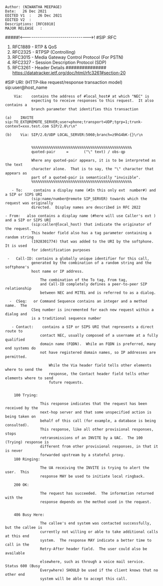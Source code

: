 ```
Author: (NIWANTHA MEEPAGE)
Date:   26 Dec 2021
EDITED V1  :   26 Dec 2021
EDITED V2  :   
Descriptions: [RFC6910]
MAJOR RELEASE   :   
```
#####!<-------------------------------->!
#SIP :RFC
 1.  RFC1889 - RTP & QoS
 2.  RFC2325 - RTPSP (Controlling)
 3.  RFC3015 - Media Gateway Control Protocol (For PSTN)
 4.  RFC2327 - Session Description Protocol (SDP)
 5.  RFC3261 - Header Details ############### https://datatracker.ietf.org/doc/html/rfc3261#section-20

#SIP URI: (HTTP-like request/response transaction model)
        sip:user@host_name


        Via:    contains the address of #local_host# at which "NEC" is
                expecting to receive responses to this request.  It also contains a
                branch parameter that identifies this transaction

    (a)    INVITE sip:TO_EXT@REMOTE_SERVER;user=phone;transport=UDP;tgrp=1;trunk-context=xxx.test.com SIP/2.0\r\n"

    (b)    Via: SIP/2.0/UDP LOCAL_SERVER:5060;branch=z9hG4bK-{}\r\n


                %%%%%%%%%%%%%%%%%%%%%%%%%%%%%%%%%%%%%%%%%%%%%%
                quoted-pair     =       ("\" text) / obs-qp

                Where any quoted-pair appears, it is to be interpreted as the text
                character alone.  That is to say, the "\" character that appears as
                part of a quoted-pair is semantically "invisible".
                %%%%%%%%%%%%%%%%%%%%%%%%%%%%%%%%%%%%%%%%%%%%%%

       - To:     contains a display name (#In this only ext  number#) and a SIP or SIPS URI
                (sip:name/number@remote SIP_SERVER) towards which the request was originally
                directed.  Display names are described in RFC 2822

    - From:   also contains a display name (#here will use Caller's ext ) and a SIP or SIPS URI
                (sip:caller@local_host) that indicate the originator of the request.
                This header field also has a tag parameter containing a random string
                (1928301774) that was added to the URI by the softphone.  It is used
                for identification purposes

     -   Call-ID: contains a globally unique identifier for this call,
                generated by the combination of a random string and the softphone's
                host name or IP address.

                    The combination of the To tag, From tag,
                    and Call-ID completely defines a peer-to-peer SIP relationship
                    between NEC and MITEL and is referred to as a dialog.

      -  CSeq:   or Command Sequence contains an integer and a method name.  The
                CSeq number is incremented for each new request within a dialog and
                is a traditional sequence number

       - Contact:    contains a SIP or SIPS URI that represents a direct route to
                    contact NEC, usually composed of a username at a fully qualified
                    domain name (FQDN).  While an FQDN is preferred, many end systems do
                    not have registered domain names, so IP addresses are permitted.

                        While the Via header field tells other elements where to send the
                        response, the Contact header field tells other elements where to send
                        future requests.


        100 Trying:

                    This response indicates that the request has been received by the
                    next-hop server and that some unspecified action is being taken on
                    behalf of this call (for example, a database is being consulted).
                    This response, like all other provisional responses, stops
                    retransmissions of an INVITE by a UAC.  The 100 (Trying) response is
                    different from other provisional responses, in that it is never
                    forwarded upstream by a stateful proxy.
        180 Ringing:

                    The UA receiving the INVITE is trying to alert the user.  This
                    response MAY be used to initiate local ringback.

        200 OK:

                    The request has succeeded.  The information returned with the
                    response depends on the method used in the request.


        486 Busy Here:

                    The callee's end system was contacted successfully, but the callee is
                    currently not willing or able to take additional calls at this end
                    system.  The response MAY indicate a better time to call in the
                    Retry-After header field.  The user could also be available

                    elsewhere, such as through a voice mail service.  Status 600 (Busy
                    Everywhere) SHOULD be used if the client knows that no other end
                    system will be able to accept this call.


